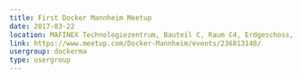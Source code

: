 ```yaml
---
title: First Docker Mannheim Meetup
date: 2017-03-22
location: MAFINEX Technologiezentrum, Bauteil C, Raum C4, Erdgeschoss, Mannheim
link: https://www.meetup.com/Docker-Mannheim/events/236813148/
usergroup: dockerma
type: usergroup
---
```

